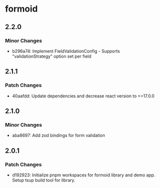 # formoid

## 2.2.0

### Minor Changes

- b296a74: Implement FieldValidationConfig - Supports "validationStrategy" option set per field

## 2.1.1

### Patch Changes

- 40aafdd: Update dependencies and decrease react version to <=17.0.0

## 2.1.0

### Minor Changes

- aba8697: Add zod bindings for form validation

## 2.0.1

### Patch Changes

- d192923: Initialize pnpm workspaces for formoid library and demo app. Setup tsup build tool for library.
